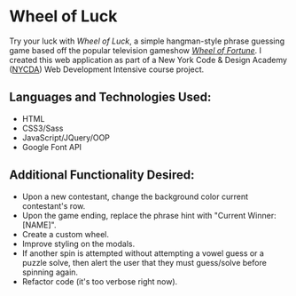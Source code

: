 <h1>Wheel of Luck</h1>
<p>Try your luck with <em>Wheel of Luck</em>, a simple hangman-style phrase guessing game based off the popular television gameshow <a href="http://www.wheeloffortune.com/" target="_blank"><em>Wheel of Fortune</em></a>. I created this web application as part of a New York Code & Design Academy (<a href="https://nycda.com/" target="_blank">NYCDA</a>) Web Development Intensive course project.</p>
<h2>Languages and Technologies Used:</h2>
<ul>
  <li>HTML</li>
  <li>CSS3/Sass</li>
  <li>JavaScript/JQuery/OOP</li>
  <li>Google Font API</li>
</ul>
<h2>Additional Functionality Desired:</h2>
<ul>
  <li>Upon a new contestant,   change the background color current contestant's row.</li>
  <li>Upon the game ending, replace the phrase hint with "Current Winner: [NAME]".</li>
  <li>Create a custom wheel.</li>
  <li>Improve styling on the modals.</li>
  <li>If another spin is attempted without attempting a vowel guess or a puzzle solve, then alert the user that they must guess/solve before spinning again.</li>
  <li>Refactor code (it's too verbose right now).</li>
</ul>
